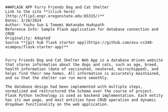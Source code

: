     ###FLASK APP Furry Friends Dog and Cat Shelter
    Link to the site **[click here](http://flip3.engr.oregonstate.edu:65315/)**
    Dates: 3/18/2024
    Author: Yushu Sun & Tomomi Watanabe Hudspath
    Reference Info: Sample Flask application for database connection and CRUD
    Originality: Adopted
    Source **[git hub flask starter app](https://github.com/osu-cs340-ecampus/flask-starter-app)**

   
    Furry Friends Dog and Cat Shelter Web App is a database driven website that stores information about the dogs and cats, such as age, breed, health information (date of vaccinated, neutered, microchipped), and helps find their new homes. All information is accurately maintained, and so that the shelter can run more smoothly. 

    The database design had been implemented with multiple steps, normalized and restructured the Schema over the course of project. Flask Python technology is used as backend implementation. Each entity has its own page, and most entities have CRUD operation and dynamic dropdown functionality on the web application.    